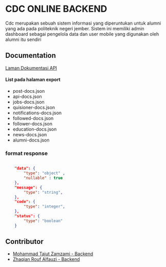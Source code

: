 # CDC ONLINE BACKEND

Cdc merupakan sebuah sistem informasi yang diperuntukan untuk alumni yang ada pada politeknik negeri jember. Sistem ini memiliki admin dashboard sebagai pengelola data dan user mobile yang digunakan oleh alumni itu sendiri


## Documentation

[Laman Dokumentasi API](http://localhost:8000/api/documentation)

#### List pada halaman export
- post-docs.json
- api-docs.json
- jobs-docs.json
- quisioner-docs.json
- notifications-docs.json
- followed-docs.json
- follower-docs.json
- education-docs.json
- news-docs.json
- alumni-docs.json



### format response

```json

    "data": {
		"type": "object" ,
        "nullable" : true
	},
	"message": {
		"type": "string",
	},
	"code": {
		"type": "integer",
	},
	"status": {
		"type": "boolean"
	}

```

## Contributor

- [Mohammad Tajut Zamzami - Backend](https://www.linkedin.com/in/mohammad-tajut-zam-zami)
- [Zhaqian Rouf Alfauzi - Backend](https://www.linkedin.com/in/zhaqianroufa)


